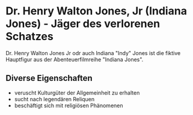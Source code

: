 # Dr. Henry Walton Jones, Jr (Indiana Jones) - Jäger des verlorenen Schatzes

Dr. Henry Walton Jones Jr odr auch Indiana "Indy" Jones ist die fiktive Hauptfigur aus der Abenteuerfilmreihe "Indiana Jones".

## Diverse Eigenschaften

* veruscht Kulturgüter der Allgemeinheit zu erhalten
* sucht nach legendären Reliquen
* beschäftigt sich mit religiösen Phänomenen
